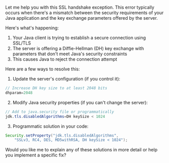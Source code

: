 Let me help you with this SSL handshake exception. This error typically occurs when there's a mismatch between the security requirements of your Java application and the key exchange parameters offered by the server.

Here's what's happening:
1. Your Java client is trying to establish a secure connection using SSL/TLS
2. The server is offering a Diffie-Hellman (DH) key exchange with parameters that don't meet Java's security constraints
3. This causes Java to reject the connection attempt

Here are a few ways to resolve this:

1. Update the server's configuration (if you control it):
```java
// Increase DH key size to at least 2048 bits
dhparam=2048
```

2. Modify Java security properties (if you can't change the server):
```java
// Add to java.security file or programmatically
jdk.tls.disabledAlgorithms=DH keySize < 1024
```

3. Programmatic solution in your code:
```java
Security.setProperty("jdk.tls.disabledAlgorithms", 
    "SSLv3, RC4, DES, MD5withRSA, DH keySize < 1024");
```

Would you like me to explain any of these solutions in more detail or help you implement a specific fix?
